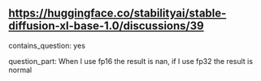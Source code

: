 ## https://huggingface.co/stabilityai/stable-diffusion-xl-base-1.0/discussions/39

contains_question: yes

question_part: When I use fp16 the result is nan, if I use fp32 the result is normal